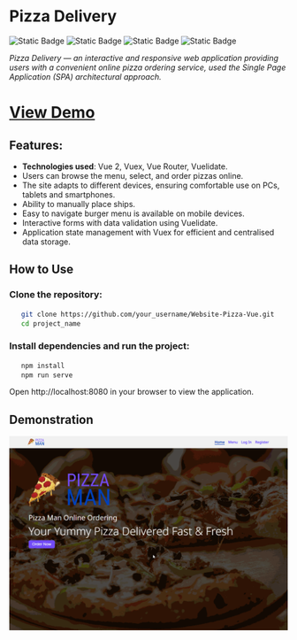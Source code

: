 # Pizza Delivery

![Static Badge](https://img.shields.io/badge/made%20by-AndrewVoloshin-blue)
![Static Badge](https://img.shields.io/badge/Vue-94%25-%41b883)
![Static Badge](https://img.shields.io/badge/open%20source-%238b36db)
![Static Badge](https://img.shields.io/badge/%E2%9D%A4-red)



_Pizza Delivery — an interactive and responsive web application providing users with a convenient online pizza ordering service, used the Single Page Application (SPA) architectural approach._


# [View Demo](https://andrewvoloshin.github.io/Website-Pizza-Vue/) 


## Features:

- **Technologies used**: Vue 2, Vuex, Vue Router, Vuelidate.
-	Users can browse the menu, select, and order pizzas online.
-	The site adapts to different devices, ensuring comfortable use on PCs, tablets and smartphones.
-	Ability to manually place ships.
-	Easy to navigate burger menu is available on mobile devices.
-	Interactive forms with data validation using Vuelidate.
-	Application state management with Vuex for efficient and centralised data storage.


## How to Use

### Clone the repository:
```bash
   git clone https://github.com/your_username/Website-Pizza-Vue.git
   cd project_name
```
###  Install dependencies and run the project:

```bash
   npm install
   npm run serve
```
Open http://localhost:8080 in your browser to view the application.


## Demonstration

![Demo Pizza Delivery](./src/assets/demoPizzaDelivery.gif)
